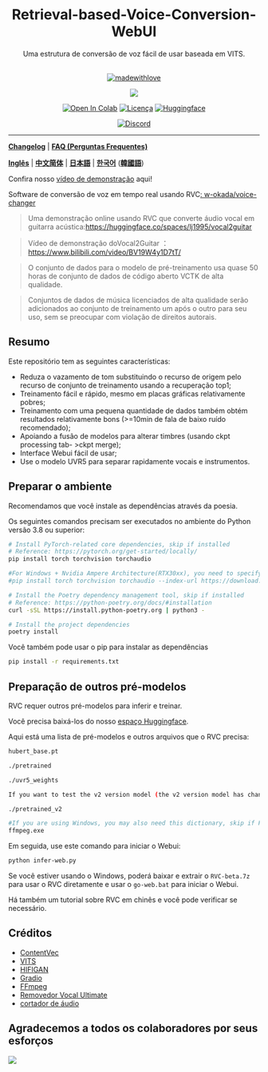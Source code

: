 <div align="center">

<h1>Retrieval-based-Voice-Conversion-WebUI</h1>
Uma estrutura de conversão de voz fácil de usar baseada em VITS.<br><br>

[![madewithlove](https://forthebadge.com/images/badges/built-with-love.svg)](https://github.com/liujing04/Retrieval-based-Voice-Conversion-WebUI)

<img src="https://counter.seku.su/cmoe?name=rvc&theme=r34" /><br>

[![Open In Colab](https://img.shields.io/badge/Colab-F9AB00?style=for-the-badge&logo=googlecolab&color=525252)](https://colab.research.google.com/github/liujing04/Retrieval-based-Voice-Conversion-WebUI/blob/main/Retrieval_based_Voice_Conversion_WebUI.ipynb)
[![Licença](https://img.shields.io/github/license/liujing04/Retrieval-based-Voice-Conversion-WebUI?style=for-the-badge)](https://github.com/liujing04/Retrieval-based-Voice-Conversion-WebUI/blob/main/%E4%BD%BF%E7%94%A8%E9%9C%80%E9%81%B5%E5%AE%88%E7%9A%84%E5%8D%8F%E8%AE%AE-LICENSE.txt)
[![Huggingface](https://img.shields.io/badge/🤗%20-Spaces-yellow.svg?style=for-the-badge)](https://huggingface.co/lj1995/VoiceConversionWebUI/tree/main/)

[![Discord](https://img.shields.io/badge/RVC%20Developers-Discord-7289DA?style=for-the-badge&logo=discord&logoColor=white)](https://discord.gg/HcsmBBGyVk)

</div>

------
[**Changelog**](https://github.com/liujing04/Retrieval-based-Voice-Conversion-WebUI/blob/main/Changelog_CN.md) | [**FAQ (Perguntas Frequentes)**](https://github.com/RVC-Project/Retrieval-based-Voice-Conversion-WebUI/wiki/FAQ-(Frequently-Asked-Questions))

[**Inglês**](./README.en.md) | [**中文简体**](../README.md) | [**日本語**](./README.ja.md) | [**한국어**](./README.ko.md) ([**韓國語**](./README.ko.han.md))


Confira nosso [vídeo de demonstração](https://www.bilibili.com/video/BV1pm4y1z7Gm/) aqui!

Software de conversão de voz em tempo real usando RVC[: w-okada/voice-changer](https://github.com/w-okada/voice-changer)

> Uma demonstração online usando RVC que converte áudio vocal em guitarra acústica:https://huggingface.co/spaces/lj1995/vocal2guitar

> Vídeo de demonstração doVocal2Guitar ：https://www.bilibili.com/video/BV19W4y1D7tT/

> O conjunto de dados para o modelo de pré-treinamento usa quase 50 horas de conjunto de dados de código aberto VCTK de alta qualidade.

> Conjuntos de dados de música licenciados de alta qualidade serão adicionados ao conjunto de treinamento um após o outro para seu uso, sem se preocupar com violação de direitos autorais.

## Resumo
Este repositório tem as seguintes características:
+ Reduza o vazamento de tom substituindo o recurso de origem pelo recurso de conjunto de treinamento usando a recuperação top1;
+ Treinamento fácil e rápido, mesmo em placas gráficas relativamente pobres;
+ Treinamento com uma pequena quantidade de dados também obtém resultados relativamente bons (>=10min de fala de baixo ruído recomendado);
+ Apoiando a fusão de modelos para alterar timbres (usando ckpt processing tab- >ckpt merge);
+ Interface Webui fácil de usar;
+ Use o modelo UVR5 para separar rapidamente vocais e instrumentos.
## Preparar o ambiente
Recomendamos que você instale as dependências através da poesia.

Os seguintes comandos precisam ser executados no ambiente do Python versão 3.8 ou superior:
```bash
# Install PyTorch-related core dependencies, skip if installed
# Reference: https://pytorch.org/get-started/locally/
pip install torch torchvision torchaudio

#For Windows + Nvidia Ampere Architecture(RTX30xx), you need to specify the cuda version corresponding to pytorch according to the experience of https://github.com/liujing04/Retrieval-based-Voice-Conversion-WebUI/issues/21
#pip install torch torchvision torchaudio --index-url https://download.pytorch.org/whl/cu117

# Install the Poetry dependency management tool, skip if installed
# Reference: https://python-poetry.org/docs/#installation
curl -sSL https://install.python-poetry.org | python3 -

# Install the project dependencies
poetry install
```
Você também pode usar o pip para instalar as dependências

```bash
pip install -r requirements.txt
```

## Preparação de outros pré-modelos
RVC requer outros pré-modelos para inferir e treinar.

Você precisa baixá-los do nosso [espaço Huggingface](https://huggingface.co/lj1995/VoiceConversionWebUI/tree/main/).

Aqui está uma lista de pré-modelos e outros arquivos que o RVC precisa:
```bash
hubert_base.pt

./pretrained

./uvr5_weights

If you want to test the v2 version model (the v2 version model has changed the input from the 256 dimensional feature of 9-layer Hubert+final_proj to the 768 dimensional feature of 12-layer Hubert, and has added 3 period discriminators), you will need to download additional features

./pretrained_v2

#If you are using Windows, you may also need this dictionary, skip if FFmpeg is installed
ffmpeg.exe
```
Em seguida, use este comando para iniciar o Webui:
```bash
python infer-web.py
```
Se você estiver usando o Windows, poderá baixar e extrair o `RVC-beta.7z` para usar o RVC diretamente e usar o `go-web.bat` para iniciar o Webui.

Há também um tutorial sobre RVC em chinês e você pode verificar se necessário.

## Créditos
+ [ContentVec](https://github.com/auspicious3000/contentvec/)
+ [VITS](https://github.com/jaywalnut310/vits)
+ [HIFIGAN](https://github.com/jik876/hifi-gan)
+ [Gradio](https://github.com/gradio-app/gradio)
+ [FFmpeg](https://github.com/FFmpeg/FFmpeg)
+ [Removedor Vocal Ultimate](https://github.com/Anjok07/ultimatevocalremovergui)
+ [cortador de áudio](https://github.com/openvpi/audio-slicer)
## Agradecemos a todos os colaboradores por seus esforços

<a href="https://github.com/liujing04/Retrieval-based-Voice-Conversion-WebUI/graphs/contributors" target="_blank">
  <img src="https://contrib.rocks/image?repo=liujing04/Retrieval-based-Voice-Conversion-WebUI" />
</a>

